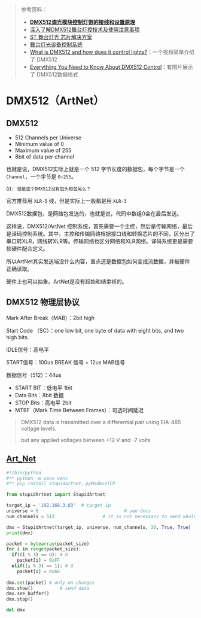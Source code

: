 > 参考资料：
>
> - [**DMX512调光模块控制灯带的接线和设置原理**](http://www.cleveroom.com/manual/DMX512.html)
> - [深入了解DMX512舞台灯控技术及使用注意事项](http://www.szyico.com/new/new-32-147.html)
> - [ST 舞台灯光 芯片解决方案](https://www.st.com/zh/applications/lighting-and-controls/stage-lighting.html)
> - [舞台灯光设备控制系统](https://zhuanlan.zhihu.com/p/120722229)
> - [What is DMX512 and how does it control lights?](https://www.youtube.com/watch?v=fuLG_cgKkow)：一个视频简单介绍了 DMX512
> - [Everything You Need to Know About DMX512 Control](https://www.ledyilighting.com/everything-you-need-to-know-about-dmx512-control/#Basics_of_DMX_control)：有图片展示了 DMX512数据格式

# DMX512（ArtNet）

## DMX512

- 512 Channels per Universe
- Minimum value of 0
- Maximum value of 255
- 8bit of data per channel

也就是说，DMX512实际上就是一个 512 字节长度的数据包，每个字节是一个 `Channel`，一个字节是 `0~255`。

`Q1: 但是这个DMX512没有包头和包尾么？`

官方推荐用 `XLR-5` 线，但是实际上一般都是用 `XLR-3`



DMX512数据包，是网络包发送的，也就是说，代码中数组0会在最后发送。

这样说，DMX512/ArtNet 控制系统，首先需要一个主控，然后是传输网络，最后是译码控制系统。其中，主控和传输网络根据接口线和转换芯片的不同，区分出了串口转XLR，网线转XLR等。传输网络也区分网络和XLR网络。译码系统更是需要软硬件配合定义。

所以ArtNet其实发送端没什么内容，重点还是数据包如何变成流数据，并被硬件正确读取。

硬件上也可以抽象。ArtNet是没有起始和结束祯的。



## DMX512 物理层协议

Mark After Break（MAB）：2bit high

Start Code （SC）：one low bit, one byte of data with eight bits, and two high bits. 

IDLE信号：高电平

START信号：100us BREAK 信号 + 12us MAB信号

数据信号（512）：44us

- START BIT：低电平 1bit
- Data Bits：8bit 数据
- STOP Bits：高电平 2bit
- MTBF（Mark Time Between Frames）：可选时间延迟

> DMX512 data is transmitted over a differential pair using EIA-485 voltage levels. 
>
> but any applied voltages between +12 V and -7 volts



## [Art_Net](https://en.wikipedia.org/wiki/Art-Net)

```Python
#!/bin/python
#** python -m venv venv
#** pip install stupidartnet、pyModbusTCP

from stupidArtnet import StupidArtnet

target_ip = '192.168.3.83'	# target ip
universe = 0								# see docs
num_channels = 512					# it is not necessary to send whole universe

dmx = StupidArtnet(target_ip, universe, num_channels, 30, True, True)
print(dmx)

packet = bytearray(packet_size)
for i in range(packet_size):
  if((i % 3) == 0):	# R
    packet[i] = 0xFF
  elif((i % 3) == 1): # G
    packet[i] = 0x66
    
dmx.set(packet)	# only on changes
dmx.show()			# send data
dmx.see_buffer()
dmx.stop()

del dmx
```